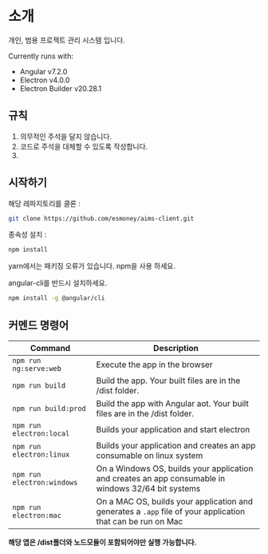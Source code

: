 # 소개

개인, 범용 프로젝트 관리 시스템 입니다.

Currently runs with:

- Angular v7.2.0
- Electron v4.0.0
- Electron Builder v20.28.1

## 규칙
1. 의무적인 주석을 달지 않습니다.
2. 코드로 주석을 대체할 수 있도록 작성합니다.
3. 

## 시작하기

해당 레파지토리를 클론 :

``` bash
git clone https://github.com/esmoney/aims-client.git
```

종속성 설치 :

``` bash
npm install
```

yarn에서는 패키징 오류가 있습니다. npm을 사용 하세요.


angular-cli를 반드시 설치하세요.

``` bash
npm install -g @angular/cli
```

## 커멘드 명령어

|Command|Description|
|--|--|
|`npm run ng:serve:web`| Execute the app in the browser |
|`npm run build`| Build the app. Your built files are in the /dist folder. |
|`npm run build:prod`| Build the app with Angular aot. Your built files are in the /dist folder. |
|`npm run electron:local`| Builds your application and start electron
|`npm run electron:linux`| Builds your application and creates an app consumable on linux system |
|`npm run electron:windows`| On a Windows OS, builds your application and creates an app consumable in windows 32/64 bit systems |
|`npm run electron:mac`|  On a MAC OS, builds your application and generates a `.app` file of your application that can be run on Mac |

**해당 앱은 /dist폴더와 노드모듈이 포함되어야만 실행 가능합니다.**
